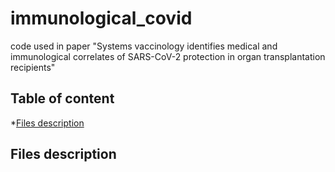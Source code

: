 # immunological_covid
code used in paper "Systems vaccinology identifies medical and immunological correlates of SARS-CoV-2 protection in organ transplantation recipients"

## Table of content
*[Files description](##Files-description)

## Files description
